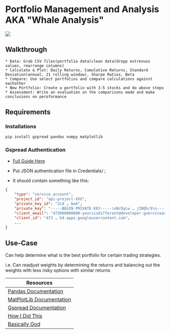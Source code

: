 # Portfolio Management and Analysis AKA "Whale Analysis"
![](https://images.unsplash.com/photo-1568430462989-44163eb1752f?ixlib=rb-1.2.1&ixid=MnwxMjA3fDB8MHxleHBsb3JlLWZlZWR8MXx8fGVufDB8fHx8&w=1000&q=80)
## Walkthrough
    * Data: Grab CSV files(portfolio data)clean data(dropp extrenuos values, rearrange columns)
    * Calculate & Plot: Daily Returns, Cumulative Returns, Standard Deviation(annual, 21 rolling window), Sharpe Ratios, Beta
    * Compare: Use select portfolios and compare calculations against eachother
    * New Portfolio: Create a portfolio with 3-5 stocks and do above steps
    * Assessment: Write an evaluation on the comparisons made and make conclusions on peroformance

## Requirements
### Installations
```bash
pip install gspread pandas numpy matplotlib
```
### Gspread Authentication
* [Full Guide Here](https://docs.gspread.org/en/latest/oauth2.html#enable-api-access-for-a-project)

* Put JSON authentication file in Credentials/ ;
* It should contain something like this:
```JSON
{
    "type": "service_account",
    "project_id": "api-project-XXX",
    "private_key_id": "2cd … ba4",
    "private_key": "-----BEGIN PRIVATE KEY-----\nNrDyLw … jINQh/9\n-----END PRIVATE KEY-----\n",
    "client_email": "473000000000-yoursisdifferent@developer.gserviceaccount.com",
    "client_id": "473 … hd.apps.googleusercontent.com",
    ...
}
```
## Use-Case
Can help determine what is the best portfolio for certain trading strategies.

i.e. Can readjust weights by determining the returns and balancing out the weights with less risky options with similar returns

|Resources|
|------------|
|[Pandas Documentation](https://pandas.pydata.org/docs/)|
|[MatPlotLib Documentation](https://matplotlib.org/stable/contents.html)|
|[Gspread Documentation](https://docs.gspread.org/en/latest/)|
|[How I Did This](https://www.pluralsight.com/guides/working-tables-github-markdown)|
|[Basically God](https://www.google.com)|

